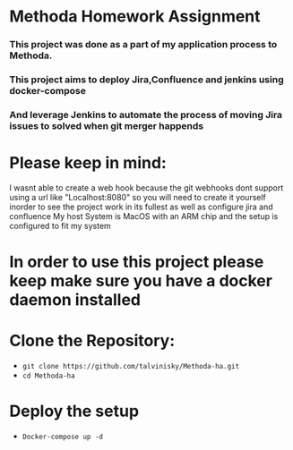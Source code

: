 # Methoda Homework Assignment 

### This project was done as a part of my application process to Methoda.
### This project aims to deploy Jira,Confluence and jenkins using docker-compose  
### And leverage Jenkins to automate the process of moving Jira issues to solved when git merger happends

# Please keep in mind:
I wasnt able to create a web hook because the git webhooks dont support using a url like "Localhost:8080"
so you will need to create it yourself inorder to see the project work in its fullest 
as well as configure jira and confluence
My host System is MacOS with an ARM chip and the setup is configured to fit my system 

# In order to use this project please keep make sure you have a docker daemon installed 
 

# Clone the Repository:
- ```git clone https://github.com/talvinisky/Methoda-ha.git```
- ```cd Methoda-ha```

# Deploy the setup 
- ```Docker-compose up -d```



